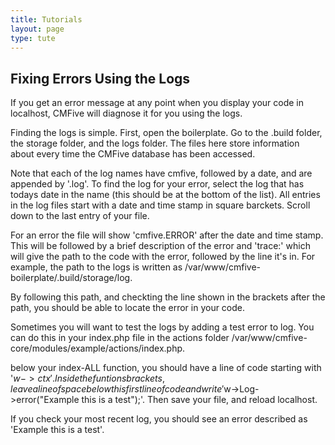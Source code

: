```yaml
---
title: Tutorials
layout: page
type: tute
---
```


## Fixing Errors Using the Logs

If you get an error message at any point when you display your code in localhost, CMFive will diagnose it for you using the logs.

Finding the logs is simple. First, open the boilerplate. Go to the .build folder, the storage folder, and the logs folder. The files here store information about every time the CMFive database has been accessed.

Note that each of the log names have cmfive, followed by a date, and are appended by '.log'. To find the log for your error, select the log that has todays date in the name (this should be at the bottom of the list). All entries in the log files start with a date and time stamp in square barckets. Scroll down to the last entry of your file.

For an error the file will show 'cmfive.ERROR' after the date and time stamp. This will be followed by a brief description of the error and 'trace:' which will give the path to the code with the error, followed by the line it's in. For example, the path to the logs is written as /var/www/cmfive-boilerplate/.build/storage/log.

By following this path, and checkting the line shown in the brackets after the path, you should be able to locate the error in your code.

Sometimes you will want to test the logs by adding a test error to log. You can do this in your index.php file in the actions folder /var/www/cmfive-core/modules/example/actions/index.php. 

below your index-ALL function, you should have a line of code starting with '$w->ctx'. Inside the funtions brackets, leave a line of space below this first line of code and write '$w->Log->error("Example this is a test");'. Then save your file, and reload localhost.

If you check your most recent log, you should see an error described as 'Example this is a test'.
